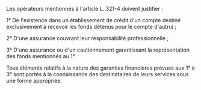 Les opérateurs mentionnés à l'article L. 321-4 doivent justifier :

1° De l'existence dans un établissement de crédit d'un compte destiné exclusivement à recevoir les fonds détenus pour le compte d'autrui ;

2° D'une assurance couvrant leur responsabilité professionnelle ;

3° D'une assurance ou d'un cautionnement garantissant la représentation des fonds mentionnés au 1°.

Tous éléments relatifs à la nature des garanties financières prévues aux 1° à 3° sont portés à la connaissance des destinataires de leurs services sous une forme appropriée.
